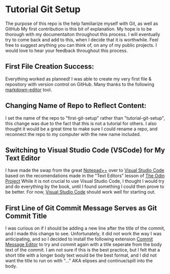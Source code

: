 # Tutorial Git Setup
The purpose of this repo is the help familiarize myself with Git, as well as GitHub
My first contribution is this bit of explanation. My hope is to be thorough with my documentaiton throughout this process.
I will eventually try to come back and add to this, when I decide that it is worthwhile.
Feel free to suggest anything you can think of, on any of my public projects. I would love to hear your feedback throughout this process.

## First File Creation Success:
Everything worked as planned! I was able to create my very first file & repository with version control on GitHub. Many thanks to the following [markdown-editor](https://markdown-editor.github.io/# "markdown-editor") tool.

## Changing Name of Repo to Reflect Content:
I set the name of the repo to "first-git-setup" rather than "tutorial-git-setup", this change was due to the fact that this is not a tutorial for others.
I also thought it would be a great time to make sure I could rename a repo, and reconnect the repo to my computer with the new name included.

## Switching to Visual Studio Code (VSCode) for My Text Editor
I have made the swap from the great [Notepad++](https://notepad-plus-plus.org/ "Notepad++") over to [Visual Studio Code](https://code.visualstudio.com/ "Visual Studio Code") based on the recomendations made in the "Text Editors" lesson of [The Odin Project](https://www.theodinproject.com "The Odin Project")
While it is not crucial to use Visual Studio Code, I thought I would try and do everything by the book, until I found something I could then prove to be better. For now, [Visual Studio Code](https://code.visualstudio.com/ "Visual Studio Code") should work well for starting out.

## First Line of Git Commit Message Serves as Git Commit Title
I was curious on if I should be adding a new line after the title of the commit, and I made this change to see. Unfortunately, it did not work the way I was anticipating, and so I decided to install the following extension [Commit Message Editor](https://marketplace.visualstudio.com/items?itemName=adam-bender.commit-message-editor "Commit Message Editor") to try and commit again with a title seperate from the body text of the commit.
I am not sure if this is the best practice, but I felt that a short title with a longer body text would be the best format, and I did not want the title to run on with "..." AKA elipses and continue/spill into the body.